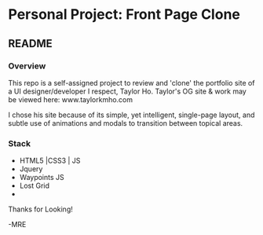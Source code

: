 <h1>Personal Project:  Front Page Clone</h1>
<h2> README </h2>

<h3>Overview</h3>
This repo is a self-assigned project to review and 'clone' the portfolio site of a UI designer/developer I respect, Taylor Ho. 
Taylor's OG site & work may be viewed here: www.taylorkmho.com 

I chose his site because of its simple, yet intelligent, single-page layout, and subtle use of animations and modals to transition between topical areas. 

<h3>Stack</h3>
<ul>
  <li> HTML5 |CSS3 | JS </li>
  <li> Jquery </li>
  <li> Waypoints JS </li>
  <li> Lost Grid</li>
  <li> </li>
  
</ul>

Thanks for Looking! 

-MRE
